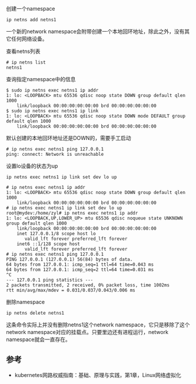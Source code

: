 创建一个namespace

```
ip netns add netns1
```

一个新的network namespace会附带创建一个本地回环地址，除此之外，没有其它任何网络设备。

查看netns列表

```
# ip netns list
netns1
```

查询指定namespace中的信息

```
$ sudo ip netns exec netns1 ip addr
1: lo: <LOOPBACK> mtu 65536 qdisc noop state DOWN group default qlen 1000
    link/loopback 00:00:00:00:00:00 brd 00:00:00:00:00:00
$ sudo ip netns exec netns1 ip link
1: lo: <LOOPBACK> mtu 65536 qdisc noop state DOWN mode DEFAULT group default qlen 1000
    link/loopback 00:00:00:00:00:00 brd 00:00:00:00:00:00
```

默认创建的本地回环地址还是DOWN的，需要手工启动

```
# ip netns exec netns1 ping 127.0.0.1
ping: connect: Network is unreachable
```

设置lo设备的状态为up

`ip netns exec netns1 ip link set dev lo up`

```
# ip netns exec netns1 ip addr
1: lo: <LOOPBACK> mtu 65536 qdisc noop state DOWN group default qlen 1000
    link/loopback 00:00:00:00:00:00 brd 00:00:00:00:00:00
# ip netns exec netns1 ip link set dev lo up
root@mydev:/home/zyl# ip netns exec netns1 ip addr
1: lo: <LOOPBACK,UP,LOWER_UP> mtu 65536 qdisc noqueue state UNKNOWN group default qlen 1000
    link/loopback 00:00:00:00:00:00 brd 00:00:00:00:00:00
    inet 127.0.0.1/8 scope host lo
       valid_lft forever preferred_lft forever
    inet6 ::1/128 scope host
       valid_lft forever preferred_lft forever
# ip netns exec netns1 ping 127.0.0.1
PING 127.0.0.1 (127.0.0.1) 56(84) bytes of data.
64 bytes from 127.0.0.1: icmp_seq=1 ttl=64 time=0.043 ms
64 bytes from 127.0.0.1: icmp_seq=2 ttl=64 time=0.031 ms
^C
--- 127.0.0.1 ping statistics ---
2 packets transmitted, 2 received, 0% packet loss, time 1002ms
rtt min/avg/max/mdev = 0.031/0.037/0.043/0.006 ms
```

删除namespace

```
ip netns delete netns1
```

这条命令实际上并没有删除netns1这个network namespace，它只是移除了这个network namespace对应的挂载点。只要里边还有进程运行，network namespace就会一直存在。

## 参考

- kubernetes网路权威指南：基础、原理与实践，第1章，Linux网络虚拟化